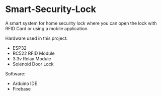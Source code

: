 # Smart-Security-Lock
A smart system for home security lock where you can open the lock with RFID Card or using a mobile application.

Hardware used in this project:
- ESP32
- RC522 RFID Module
- 3.3v Relay Module
- Solenoid Door Lock

Software:
- Arduino IDE
- Firebase
